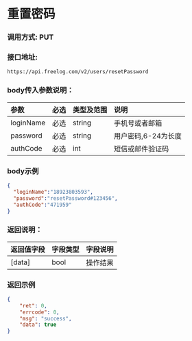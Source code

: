 # 重置密码

### 调用方式: PUT

### 接口地址:

```
https://api.freelog.com/v2/users/resetPassword
```

### body传入参数说明：

| 参数 | 必选 | 类型及范围 | 说明 |
| :--- | :--- | :--- | :--- |
|loginName|必选|string|手机号或者邮箱|
|password|必选|string|用户密码,6-24为长度|
|authCode|必选|int|短信或邮件验证码|

### body示例

```json
{
  "loginName":"18923803593",
  "password":"resetPassword#123456",
  "authCode":"471959"
}
```

### 返回说明：

| 返回值字段 | 字段类型 | 字段说明 |
| :--- | :--- | :--- |
| [data] | bool | 操作结果 |



### 返回示例

```json
{
    "ret": 0,
    "errcode": 0,
    "msg": "success",
    "data": true
}
```

